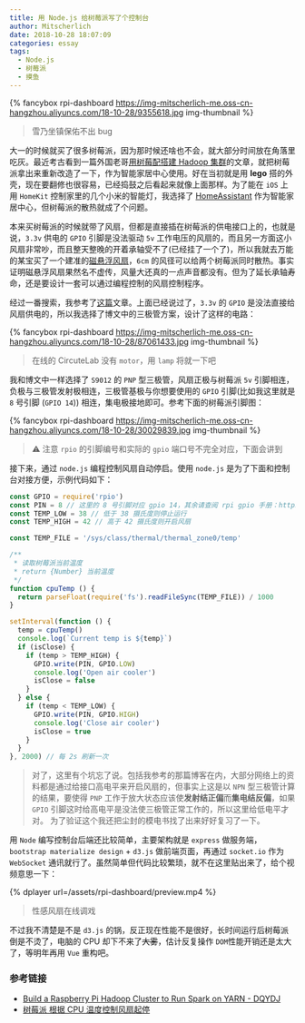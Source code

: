 ```yaml
---
title: 用 Node.js 给树莓派写了个控制台
author: Mitscherlich
date: 2018-10-28 18:07:09
categories: essay
tags:
  - Node.js
  - 树莓派
  - 摸鱼
---
```


{% fancybox rpi-dashboard https://img-mitscherlich-me.oss-cn-hangzhou.aliyuncs.com/18-10-28/9355618.jpg img-thumbnail %}

> 雪乃坐镇保佑不出 bug

大一的时候就买了很多树莓派，因为那时候还啥也不会，就大部分时间放在角落里吃灰。最近考古看到一篇外国老哥[用树莓配搭建 Hadoop 集群][hadoop-post]的文章，就把树莓派拿出来重新改造了一下，作为智能家居中心使用。好在当初就是用 **lego** 搭的外壳，现在要翻修也很容易，已经捣鼓之后看起来就像上面那样。为了能在 `iOS` 上用 `HomeKit` 控制家里的几个小米的智能灯，我选择了 [HomeAssistant][home-assistant] 作为智能家居中心，但树莓派的散热就成了个问题。

本来买树莓派的时候就带了风扇，但都是直接插在树莓派的供电接口上的，也就是说，`3.3v` 供电的 `GPIO` 引脚是没法驱动 `5v` 工作电压的风扇的，而且另一方面这小风扇非常吵，而且整天整晚的开着承轴受不了(已经挂了一个了)，所以我就去万能的某宝买了一个建准的[磁悬浮风扇](http://m.uqlsi.top/h.3jMqxrW)，`6cm` 的风径可以给两个树莓派同时散热。事实证明磁悬浮风扇果然名不虚传，风量大还真的一点声音都没有。但为了延长承轴寿命，还是要设计一套可以通过编程控制的风扇控制程序。

<!-- more -->

经过一番搜索，我参考了[这篇][rpi-cooling-post]文章。上面已经说过了，`3.3v` 的 `GPIO` 是没法直接给风扇供电的，所以我选择了博文中的三极管方案，设计了这样的电路：

{% fancybox rpi-dashboard https://img-mitscherlich-me.oss-cn-hangzhou.aliyuncs.com/18-10-28/87061433.jpg img-thumbnail %}

> 在线的 CircuteLab 没有 `motor`，用 `lamp` 将就一下吧

我和博文中一样选择了 `S9012` 的 `PNP` 型三极管，风扇正极与树莓派 `5v` 引脚相连，负极与三极管发射极相连，三极管基极与你想要使用的 `GPIO` 引脚(比如我这里就是 `8` 号引脚 (`GPIO 14`)) 相连，集电极接地即可。参考下面的树莓派引脚图：

{% fancybox rpi-dashboard https://img-mitscherlich-me.oss-cn-hangzhou.aliyuncs.com/18-10-28/30029839.jpg img-thumbnail %}

> ⚠️ 注意 `rpio` 的引脚编号和实际的 `gpio` 端口号不完全对应，下面会讲到

接下来，通过 `node.js` 编程控制风扇自动停启。使用 `node.js` 是为了下面和控制台对接方便，示例代码如下：

```js
const GPIO = require('rpio')
const PIN = 8 // 这里的 8 号引脚对应 gpio 14，其余请查阅 rpi gpio 手册：https://pinout.xyz/
const TEMP_LOW = 38 // 低于 38 摄氏度则停止运行
const TEMP_HIGH = 42 // 高于 42 摄氏度则开启风扇

const TEMP_FILE = '/sys/class/thermal/thermal_zone0/temp'

/**
 * 读取树莓派当前温度
 * return {Number} 当前温度
 */
function cpuTemp () {
  return parseFloat(require('fs').readFileSync(TEMP_FILE)) / 1000
}

setInterval(function () {
  temp = cpuTemp()
  console.log(`Current temp is ${temp}`)
  if (isClose) {
    if (temp > TEMP_HIGH) {
      GPIO.write(PIN, GPIO.LOW)
      console.log('Open air cooler')
      isClose = false
    }
  } else {
    if (temp < TEMP_LOW) {
      GPIO.write(PIN, GPIO.HIGH)
      console.log('Close air cooler')
      isClose = true
    }
  }
}, 2000) // 每 2s 刷新一次
```

> 对了，这里有个坑忘了说。包括我参考的那篇博客在内，大部分网络上的资料都是通过给接口高电平来开启风扇的，但事实上这是以 `NPN` 型三极管计算的结果，要使得 `PNP` 工作于放大状态应该使**发射结正偏**而**集电结反偏**，如果 `GPIO` 引脚这时给高电平是没法使三极管正常工作的，所以这里给低电平才对。
> 为了验证这个我还把尘封的模电书找了出来好好复习了一下。

用 `Node` 编写控制台后端还比较简单，主要架构就是 `express` 做服务端，`bootstrap materialize design` + `d3.js` 做前端页面，再通过 `socket.io` 作为 `WebSocket` 通讯就行了。虽然简单但代码比较繁琐，就不在这里贴出来了，给个视频意思一下：

{% dplayer url=/assets/rpi-dashboard/preview.mp4 %}

> 性感风扇在线调戏

不过我不清楚是不是 `d3.js` 的锅，反正现在性能不是很好，长时间运行后树莓派倒是不烫了，电脑的 CPU 却下不来了~~大雾~~，估计反复操作 `DOM`性能开销还是太大了，等明年再用 `Vue` 重构吧。

### 参考链接

- [Build a Raspberry Pi Hadoop Cluster to Run Spark on YARN - DQYDJ][hadoop-post]
- [树莓派 根据 CPU 温度控制风扇起停][rpi-cooling-post]

[home-assistant]: https://www.home-assistant.io/hassio/
[hadoop-post]: https://dqydj.com/raspberry-pi-hadoop-cluster-apache-spark-yarn/
[rpi-cooling-post]: https://testerhome.com/topics/8068
